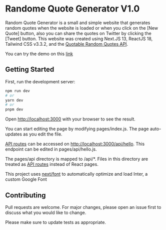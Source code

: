 # Randome Quote Generator V1.0

Random Quote Generator is a small and simple website that generates random quotes when the website is loaded or when you click on the [New Quote] button, also you can share the quotes on Twitter by clicking the [Tweet] button.
This website was created using Next.JS 13, ReactJS 18, Tailwind CSS v3.3.2, and the [Quotable Random Quotes API](https://github.com/lukePeavey/quotable).

You can try the demo on this [link](https://salh-abdullah.github.io/random-quote-generator-v1.0/)




## Getting Started
First, run the development server:
```bash
npm run dev
# or
yarn dev
# or
pnpm dev
```
Open [http://localhost:3000](http://localhost:3000) with your browser to see the result.

You can start editing the page by modifying pages/index.js. The page auto-updates as you edit the file.

[API routes](https://nextjs.org/docs/pages/building-your-application/routing/api-routes) can be accessed on [http://localhost:3000/api/hello](http://localhost:3000/api/hello). This endpoint can be edited in pages/api/hello.js.

The pages/api directory is mapped to /api/*. Files in this directory are treated as [API routes](https://nextjs.org/docs/pages/building-your-application/routing/api-routes) instead of React pages.

This project uses [next/font](https://nextjs.org/docs/pages/building-your-application/optimizing/fonts) to automatically optimize and load Inter, a custom Google Font


## Contributing

Pull requests are welcome. For major changes, please open an issue first
to discuss what you would like to change.

Please make sure to update tests as appropriate.
